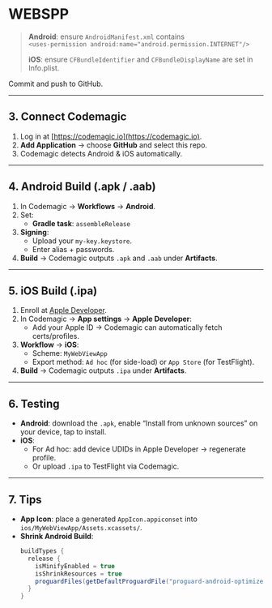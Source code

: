 # WEBSPP

> **Android**: ensure `AndroidManifest.xml` contains  
> `<uses-permission android:name="android.permission.INTERNET"/>`  
>
> **iOS**: ensure `CFBundleIdentifier` and `CFBundleDisplayName` are set in Info.plist.

Commit and push to GitHub.

---

## 3. Connect Codemagic

1. Log in at [https://codemagic.io](https://codemagic.io).
2. **Add Application** → choose **GitHub** and select this repo.
3. Codemagic detects Android & iOS automatically.

---

## 4. Android Build (.apk / .aab)

1. In Codemagic → **Workflows** → **Android**.
2. Set:
   - **Gradle task**: `assembleRelease`
3. **Signing**:
   - Upload your `my-key.keystore`.
   - Enter alias + passwords.
4. **Build** → Codemagic outputs `.apk` and `.aab` under **Artifacts**.

---

## 5. iOS Build (.ipa)

1. Enroll at [Apple Developer](https://developer.apple.com/).
2. In Codemagic → **App settings** → **Apple Developer**:
   - Add your Apple ID → Codemagic can automatically fetch certs/profiles.
3. **Workflow** → **iOS**:
   - Scheme: `MyWebViewApp`
   - Export method: `Ad hoc` (for side-load) or `App Store` (for TestFlight).
4. **Build** → Codemagic outputs `.ipa` under **Artifacts**.

---

## 6. Testing

- **Android**: download the `.apk`, enable “Install from unknown sources” on your device, tap to install.
- **iOS**:
  - For Ad hoc: add device UDIDs in Apple Developer → regenerate profile.
  - Or upload `.ipa` to TestFlight via Codemagic.

---

## 7. Tips

- **App Icon**: place a generated `AppIcon.appiconset` into `ios/MyWebViewApp/Assets.xcassets/`.
- **Shrink Android Build**:
  ```gradle
  buildTypes {
    release {
      isMinifyEnabled = true
      isShrinkResources = true
      proguardFiles(getDefaultProguardFile("proguard-android-optimize.txt"), "proguard-rules.pro")
    }
  }
